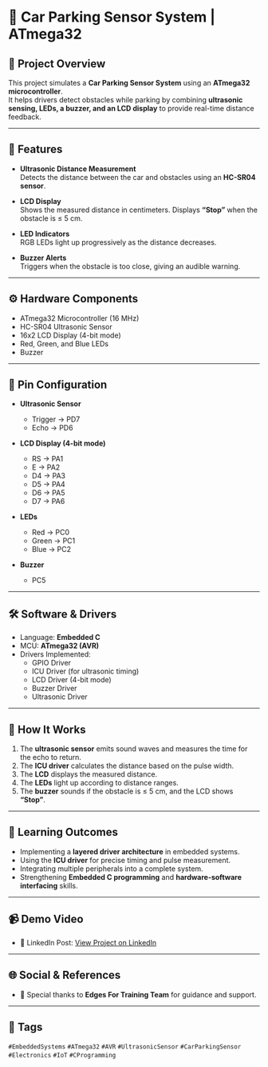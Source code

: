 # 🚗 Car Parking Sensor System | ATmega32

## 📌 Project Overview
This project simulates a **Car Parking Sensor System** using an **ATmega32 microcontroller**.  
It helps drivers detect obstacles while parking by combining **ultrasonic sensing, LEDs, a buzzer, and an LCD display** to provide real-time distance feedback.

---

## 🎯 Features
- **Ultrasonic Distance Measurement**  
  Detects the distance between the car and obstacles using an **HC-SR04 sensor**.  

- **LCD Display**  
  Shows the measured distance in centimeters. Displays **“Stop”** when the obstacle is ≤ 5 cm.  

- **LED Indicators**  
  RGB LEDs light up progressively as the distance decreases.  

- **Buzzer Alerts**  
  Triggers when the obstacle is too close, giving an audible warning.  

---

## ⚙️ Hardware Components
- ATmega32 Microcontroller (16 MHz)  
- HC-SR04 Ultrasonic Sensor  
- 16x2 LCD Display (4-bit mode)  
- Red, Green, and Blue LEDs  
- Buzzer  

---

## 🔌 Pin Configuration
- **Ultrasonic Sensor**  
  - Trigger → PD7  
  - Echo → PD6  

- **LCD Display (4-bit mode)**  
  - RS → PA1  
  - E → PA2  
  - D4 → PA3  
  - D5 → PA4  
  - D6 → PA5  
  - D7 → PA6  

- **LEDs**  
  - Red → PC0  
  - Green → PC1  
  - Blue → PC2  

- **Buzzer**  
  - PC5  

---

## 🛠️ Software & Drivers
- Language: **Embedded C**  
- MCU: **ATmega32 (AVR)**  
- Drivers Implemented:  
  - GPIO Driver  
  - ICU Driver (for ultrasonic timing)  
  - LCD Driver (4-bit mode)  
  - Buzzer Driver  
  - Ultrasonic Driver  

---

## 📖 How It Works
1. The **ultrasonic sensor** emits sound waves and measures the time for the echo to return.  
2. The **ICU driver** calculates the distance based on the pulse width.  
3. The **LCD** displays the measured distance.  
4. The **LEDs** light up according to distance ranges.  
5. The **buzzer** sounds if the obstacle is ≤ 5 cm, and the LCD shows **“Stop”**.  

---

## 🚀 Learning Outcomes
- Implementing a **layered driver architecture** in embedded systems.  
- Using the **ICU driver** for precise timing and pulse measurement.  
- Integrating multiple peripherals into a complete system.  
- Strengthening **Embedded C programming** and **hardware-software interfacing** skills.  

---

## 📹 Demo Video
- 📌 LinkedIn Post: [View Project on LinkedIn](https://www.linkedin.com/posts/moamr04_embeddedsystems-avr-ultrasonicsensor-activity-7379508713767714816-6Lwm)  

---

## 🌐 Social & References
- 🙏 Special thanks to **Edges For Training Team** for guidance and support.  

---

## 🔖 Tags
`#EmbeddedSystems` `#ATmega32` `#AVR` `#UltrasonicSensor` `#CarParkingSensor` `#Electronics` `#IoT` `#CProgramming`
